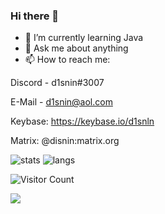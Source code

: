 ### Hi there 👋

- 🌱 I’m currently learning Java
- 💬 Ask me about anything
- 📫 How to reach me: 

Discord - d1snin#3007

E-Mail - d1snin@aol.com 

Keybase: https://keybase.io/d1snln

Matrix: @disnin:matrix.org



![stats](https://github-readme-stats.vercel.app/api?username=d1snin&show_icons=true&theme=dark)
![langs](https://github-readme-stats.vercel.app/api/top-langs/?username=d1snin&theme=dark)

![Visitor Count](https://profile-counter.glitch.me/d1snin/count.svg)

[![](https://user-images.githubusercontent.com/22963968/114021347-e3c48b80-9870-11eb-8bc8-998bf39b4d0d.png)](#)
